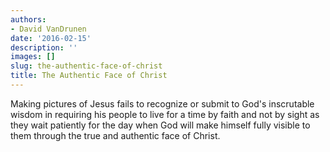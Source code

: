 ```yaml
---
authors:
- David VanDrunen
date: '2016-02-15'
description: ''
images: []
slug: the-authentic-face-of-christ
title: The Authentic Face of Christ
---
```


Making pictures of Jesus fails to recognize or submit to God's inscrutable wisdom in requiring his people to live for a time by faith and not by sight as they wait patiently for the day when God will make himself fully visible to them through the true and authentic face of Christ.